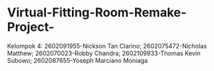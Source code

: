 # Virtual-Fitting-Room-Remake-Project-
Kelompok 4:
2602091955-Nickson Tan Clarino;
2602075472-Nicholas Matthew; 
2602070023-Robby Chandra; 
2602109933-Thomas Kevin Subowo; 
2602087655-Yoseph Marciano Moniaga
